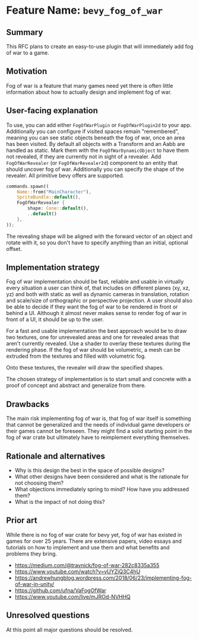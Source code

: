 # Feature Name: `bevy_fog_of_war`

## Summary

This RFC plans to create an easy-to-use plugin that will immediately add fog of war to a game.

## Motivation

Fog of war is a feature that many games need yet there is often little information about how to actually design and implement fog of war.

## User-facing explanation

To use, you can add either `FogOfWarPlugin` or `FogOfWarPlugin2d` to your app. Additionally you can configure if visited spaces remain "remembered", meaning you can see static objects beneath the fog of war, once an area has been visited. By default all objects with a Transform and an Aabb are handled as static. Mark them with the `FogOfWarDynamicObject` to have them not revealed, if they are currently not in sight of a revealer.
Add `FogOfWarRevealer` (or `FogOfWarRevealer2d`) component to an entity that should uncover fog of war. Additionally you can specify the shape of the revealer. All primitive bevy offers are supported.

```rust
commands.spawn((
    Name::from("MainCharacter"),
    SpriteBundle::default(),
    FogOfWarRevealer {
        shape: Cone::default(),
        ..default()
    },
));
```

The revealing shape will be aligned with the forward vector of an object and rotate with it, so you don't have to specify anything than an initial, optional offset.

## Implementation strategy

Fog of war implementation should be fast, reliable and usable in virtually every situation a user can think of, that includes on different planes (xy, xz, yz) and both with static as well as dynamic cameras in translation, rotation and scale/size of orthographic or perspective projection. A user should also be able to decide if they want the fog of war to be rendered in front or behind a UI. Although it almost never makes sense to render fog of war in front of a UI, it should be up to the user.

For a fast and usable implementation the best approach would be to draw two textures, one for unrevealed areas and one for revealed areas that aren't currently revealed. Use a shader to overlay these textures during the rendering phase. If the fog of war should be volumetric, a mesh can be extruded from the textures and filled with volumetric fog.

Onto these textures, the revealer will draw the specified shapes.

The chosen strategy of implementation is to start small and concrete with a proof of concept and abstract and generalize from there.

## Drawbacks

The main risk implementing fog of war is, that fog of war itself is something that cannot be generalized and the needs of individual game developers or their games cannot be foreseen. They might find a solid starting point in the fog of war crate but ultimately have to reimplement everything themselves.

## Rationale and alternatives

- Why is this design the best in the space of possible designs?
- What other designs have been considered and what is the rationale for not choosing them?
- What objections immediately spring to mind? How have you addressed them?
- What is the impact of not doing this?

## Prior art

While there is no fog of war crate for bevy yet, fog of war has existed in games for over 25 years.
There are extensive papers, video essays and tutorials on how to implement and use them and what benefits and problems they bring.

* https://medium.com/@travnick/fog-of-war-282c8335a355
* https://www.youtube.com/watch?v=vUYZiQ3C4hU
* https://andrewhungblog.wordpress.com/2018/06/23/implementing-fog-of-war-in-unity/
* https://github.com/ufna/VaFogOfWar
* https://www.youtube.com/live/mJROd-NVHHQ

## Unresolved questions

At this point all major questions should be resolved.
